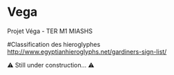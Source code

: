 # Vega
Projet Véga - TER M1 MIASHS

#Classification des hieroglyphes
http://www.egyptianhieroglyphs.net/gardiners-sign-list/

:warning: Still under construction... :warning:
